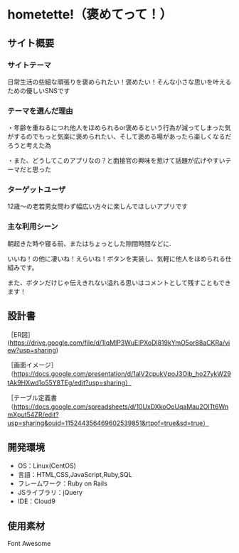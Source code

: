 # hometette!（褒めてって！）

## サイト概要
### サイトテーマ
日常生活の些細な頑張りを褒められたい！褒めたい！そんな小さな思いを叶えるための優しいSNSです

### テーマを選んだ理由
・年齢を重ねるにつれ他人をほめられるor褒めるという行為が減ってしまった気がするのでもっと気楽に褒められたい、そして褒める場があったら楽しくなるだろうと考えた為

・また、どうしてこのアプリなの？と面接官の興味を惹けて話題が広げやすいテーマだと思った


### ターゲットユーザ
12歳～の老若男女問わず幅広い方々に楽しんでほしいアプリです

### 主な利用シーン
朝起きた時や寝る前、またはちょっとした隙間時間などに.

いいね！の他に凄いね！えらいね！ボタンを実装し、気軽に他人をほめられる仕組みです。

また、ボタンだけじゃ伝えきれない溢れる思いはコメントとして残すこともできます！

## 設計書
［ER図］(https://drive.google.com/file/d/1IqMlP3WuEIPXoDl819kYmO5or88aCKRa/view?usp=sharing)

［画面イメージ］（https://docs.google.com/presentation/d/1alV2cpukVpoJ3Oib_ho27ykW29tAk9HXwd1o55Y8TEg/edit?usp=sharing）

［テーブル定義書（https://docs.google.com/spreadsheets/d/10UxDXkoOoUqaMau2OlTt6WnmXput54ZR/edit?usp=sharing&ouid=115244356469602539851&rtpof=true&sd=true）


## 開発環境
- OS：Linux(CentOS)
- 言語：HTML,CSS,JavaScript,Ruby,SQL
- フレームワーク：Ruby on Rails
- JSライブラリ：jQuery
- IDE：Cloud9

## 使用素材
Font Awesome